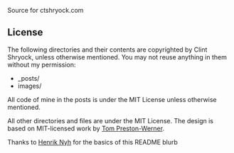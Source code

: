 Source for ctshryock.com

## License

The following directories and their contents are copyrighted by Clint Shryock, unless otherwise mentioned. You may not reuse anything in them without my permission:

* _posts/
* images/

All code of mine in the posts is under the MIT License unless otherwise mentioned.

All other directories and files are under the MIT License.  The design is based on MIT-licensed work by [Tom Preston-Werner](http://tom.preston-werner.com/).  

Thanks to [Henrik Nyh](https://github.com/henrik) for the basics of this README blurb